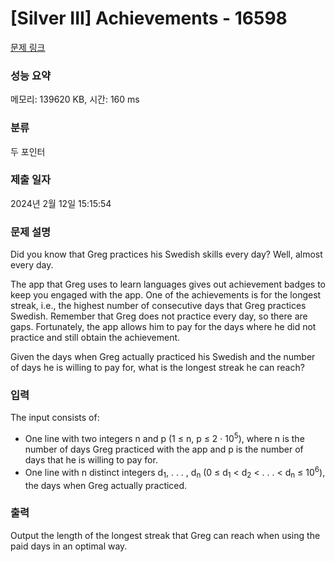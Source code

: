 # [Silver III] Achievements - 16598 

[문제 링크](https://www.acmicpc.net/problem/16598) 

### 성능 요약

메모리: 139620 KB, 시간: 160 ms

### 분류

두 포인터

### 제출 일자

2024년 2월 12일 15:15:54

### 문제 설명

<p>Did you know that Greg practices his Swedish skills every day? Well, almost every day.</p>

<p>The app that Greg uses to learn languages gives out achievement badges to keep you engaged with the app. One of the achievements is for the longest streak, i.e., the highest number of consecutive days that Greg practices Swedish. Remember that Greg does not practice every day, so there are gaps. Fortunately, the app allows him to pay for the days where he did not practice and still obtain the achievement.</p>

<p>Given the days when Greg actually practiced his Swedish and the number of days he is willing to pay for, what is the longest streak he can reach?</p>

### 입력 

 <p>The input consists of:</p>

<ul>
	<li>One line with two integers n and p (1 ≤ n, p ≤ 2 · 10<sup>5</sup>), where n is the number of days Greg practiced with the app and p is the number of days that he is willing to pay for.</li>
	<li>One line with n distinct integers d<sub>1</sub>, . . . , d<sub>n</sub> (0 ≤ d<sub>1</sub> < d<sub>2</sub> < . . . < d<sub>n</sub> ≤ 10<sup>6</sup>), the days when Greg actually practiced.</li>
</ul>

### 출력 

 <p>Output the length of the longest streak that Greg can reach when using the paid days in an optimal way.</p>

